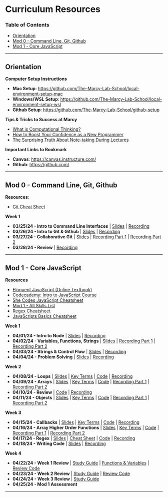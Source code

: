 
# Curriculum Resources

### Table of Contents
- [Orientation](#orientation)
- [Mod 0 - Command Line, Git, Github](#mod-0---command-line-git-github)
- [Mod 1 - Core JavaScript](#mod-1---core-javascript)
---

## Orientation

**Computer Setup Instructions**

- **Mac Setup**: https://github.com/The-Marcy-Lab-School/local-environment-setup-mac
- **Windows/WSL Setup**: https://github.com/The-Marcy-Lab-School/local-environment-setup-wsl
- **Github Setup**: https://github.com/The-Marcy-Lab-School/github-setup

**Tips & Tricks to Success at Marcy**

- [What is Computational Thinking?](https://youtu.be/qbnTZCj0ugI)
- [How to Boost Your Confidence as a New Programmer](https://www.youtube.com/watch?v=2pQ04FriBxs)
- [The Surprising Truth About Note-taking During Lectures](https://www.youtube.com/watch?v=cRQqH18wJgw&ab_channel=BenjaminKeep%2CPhD%2CJD)

**Important Links to Bookmark**

- **Canvas**: https://canvas.instructure.com/
- **Github**: https://github.com/

---

## Mod 0 - Command Line, Git, Github

**Resources**:

- [Git Cheat Sheet](https://github.com/The-Marcy-Lab-School/cheatsheet-git)

**Week 1**

- **03/25/24 - Intro to Command Line Interfaces** | [Slides](https://docs.google.com/presentation/d/1ilIcRoo9GEVFSjHMnRUDaB2sbiINaIEj68jTMaXMNc4/edit#slide=id.g1f1075899de_0_0) | [Recording](https://zoom.us/rec/play/IqybjtHAH9AJeHE8TpWHvhleupAeJmjunn15HRJR5XOaqald1p3WhzgzQt8RikzUTsh8aqgJOVMPE2oM.xxGAv7iiSSCUH04c?autoplay=true&startTime=1711390956000)
- **03/26/24 - Intro to Git & Github** | [Slides](https://docs.google.com/presentation/d/1S2eRh4kSss5Srvc08kOWcqYG5yeSJSPtoJzfLXngxGc/edit#slide=id.g1f10b404dc4_0_5) | [Recording](https://zoom.us/rec/play/wvVLr4Ww4Shmc2UqcqPiikMnDWdzxfyD_SWZb-agEobFE9-GzbIqYlIF6ofE_XnkunCKkr4rAVlwcXgw.O5hUJ1L-eRlyCESm?autoplay=true&startTime=1711467236000)
- **03/27/24 - Collaborative Git** | [Slides](https://docs.google.com/presentation/d/1tylZJk3pw9ydmZtyiyQ8g3f44rsm2usxG-5jU6SKr_I/edit#slide=id.g158fbd3a59f_0_386) | [Recording Part 1](https://zoom.us/rec/play/zyDW3X2b8uB5Y-u6E2Gpzct9_m1YLEw929w3APlE0w9lfuMg4Awl3WHSvSW1r34_wQPnz93HXTaxJMo5.mNKsoIHfsUY_6VBu?autoplay=true&startTime=1711553725000) | [Recording Part 2](https://zoom.us/rec/play/kSH6TbkTY_bteu765q32Q9r3Kje21ws8LT8OE5T_xxukm7Us8OId6DNVx7hQ_TZmmXcyo200pHgvlwoq.Dg-TreCDy619WybZ?autoplay=true&startTime=1711567101000)
- **03/28/24 - Review** | [Recording](https://zoom.us/rec/play/6gpEiq44LSDOGSZV0QcjDuYMfFOx7AbcLJLzTGYRKvYt-hQaw_GpGPXkb7P2WZhXIjMsD0XHCP4phdYG.01kpqlRzFX6AQapX?autoplay=true&startTime=1711640623000)

---

## Mod 1 - Core JavaScript

**Resources**

- [Eloquent JavaScript (Online Textbook)](https://eloquentjavascript.net/)
- [Codecademy: Intro to JavaScript Course](https://www.codecademy.com/enrolled/courses/introduction-to-javascript)
- [She Codes JavaScript Cheatsheet](https://cheatsheets.shecodes.io/javascript)
- [Mod 1 - All Skills List](https://github.com/The-Marcy-Lab-School/1-3-0-resource_mod-1-all-skills)
- [Regex Cheatsheet](https://github.com/The-Marcy-Lab-School/cheatsheet-regex)
- [JavaScripts Basics Cheatsheet](https://github.com/The-Marcy-Lab-School/cheatsheet-javascript-basics)


**Week 1**

- **04/01/24 - Intro to Node** | [Slides](https://docs.google.com/presentation/d/1jrc92djJXRgo3LkTefu1SqIiQEIHfE97QoCTo1wYL1g) | [Recording](https://youtu.be/2iqiRiV8j7w)
- **04/02/24 - Variables, Functions, Strings** | [Slides](https://docs.google.com/presentation/d/1l5fe4EL2DqOtXKfeKEhdxGxNI7k3nqHPQLbP3-Q706s) | [Recording Part 1](https://www.youtube.com/watch?v=iambf_jDL0Q) | [Recording Part 2](https://zoom.us/rec/play/QZTySNEsw-1y_HMmYBaJhA2_awo7a1sDJ7yhPkcRCbAcFlc96FKBUDEVRq1kUKKz4f4EHKGMzFmsgWyt.uqrlrbulie-yVH6k?autoplay=true&startTime=1712079211000)
- **04/03/24 - Strings & Control Flow** | [Slides](https://docs.google.com/presentation/d/1A3FPpnVWFG42ChRusrrbWXVFnrC8hlm85IzgMHmadH8) | [Recording](https://youtu.be/GiohqszbXAI)
- **04/04/24 - Problem Solving** | [Slides](https://docs.google.com/presentation/d/18WwjvW4fUJqWMBRSztn5TRV-qcrCmVr-I85CT0e3uv8/) | [Recording](https://us02web.zoom.us/rec/share/bGxNcGtltBqBh3ZFTIHvShJV9pkkFKhWlhqkynXx7AWK-hHaN0WFXWgSSCOGlFA7.xgaNrKkkNympcuhC?startTime=1712239688000)

**Week 2**

- **04/08/24 - Loops** | [Slides](https://docs.google.com/presentation/d/1AfrsNZRXMqoXx1pPtPzuJfImzyVz4-_6zRY-seuQVkc/) | [Key Terms](./resources/1-3-loops.md) | [Code](https://replit.com/@madhur-xyz/LoopsLecture) | [Recording](https://us02web.zoom.us/rec/share/miDEk5HFXAwStj3Fv0w1w5mzt4_P0fGHfwXer413l68wI7fxH8TVnTsENA_F8yy7.kq8peKVcb6eBf4GB?startTime=1712587799000) 
- **04/09/24 - Arrays** | [Slides](https://docs.google.com/presentation/d/1H5j6USVYQAAgSUFPoFZlNU2xN6UF-UglwdMap8TcNuw/) | [Key Terms](./resources/1-4-arrays.md) | [Code](https://replit.com/@madhur-xyz/ArraysLecture) |  [Recording Part 1](https://us02web.zoom.us/rec/share/nkTgp5nm0WmIjv7rBjORqe47vSIRgj0ZpX5Di8jGKp9Cz8UUzU3UxA_M9Te02pXb.Nig8JwdfCby0AMxq?startTime=1712671292000) | [Recording Part 2](https://us02web.zoom.us/rec/share/iOObNMYsGYI62b07VKI7ciR11Mq_dD8J7483IhpGlpwMWnMufiXMzJxR1kpRfj5h.-_DjYvBAh-SUZxWk?startTime=1712683247000)
- **04/10/24 - Review** | [Code](https://replit.com/@juliancastro16/Map-Filter-and-Sort-Methods#README.md) | [Recording](https://us02web.zoom.us/rec/share/GN7sLsa87V1panp1tieZuttqG1zQJ-7Qp6_AQc6wQaoNTqp3-q9bbePdIKEU2Rt-.0lUs5_2_5KsGtQVj?startTime=1712762258000)
- **04/11/24 - Objects** | [Slides](https://docs.google.com/presentation/d/1xMVk45ROtn3QJwo2s-qtwunDplVhbB35SZ73kkidR1Y/) | [Key Terms](./resources/1-5-objects.md) | [Code](https://replit.com/@madhur-xyz/ObjectsLecture#index.js) | [Recording Part 1](https://us02web.zoom.us/rec/share/1JuM8gFk0quuRSBNjUGts-kPYbVia5wRJXrW6e4uh9NV1CuN0rWIFCmaZqfvxJKi.qPJ2jSuDT4xQJZ_8?startTime=1712844223000) | [Recording Part 2](https://us02web.zoom.us/rec/share/RS-lAvNeAkZ4pZsL62JaQrn_HzG4cCXP52pe7-S36eVr6PVqA_2-y4gsmWR0_lOu.EiEiDD3OdHWT-UV2?startTime=1712849256000)

**Week 3**

- **04/15/24 - Callbacks** | [Slides](https://docs.google.com/presentation/d/1xBOI37rbDhGdoCtBW8VEG8f34RfNkM_i1vftdAK6dDw/) | [Key Terms](./resources/1-6-callbacks.md) | [Code](https://replit.com/@madhur-xyz/CallbacksLecture) | [Recording](https://youtu.be/KMw7QqbOe3A)
- **04/16/24 - Array Higher Order Functions** | [Slides](https://docs.google.com/presentation/d/1xXdTbrNXYHAtRgEaLt91VLdGwDxq8PrVDQh70saLuD4/) | [Key Terms](./resources/1-7-array-hofs.md) | [Code](https://replit.com/@madhur-xyz/ArrayHOFsLecture#index.js) | [Recording Part 1](https://us02web.zoom.us/rec/share/W6SBLEs2YAFC8lURdzAtxdX1lAqAazAm81YUDWtRvrWx8U8NuJeyB0xRsMLABaaK.B6_Pf5tyVy1C6aA7?startTime=1713276423000) | [Recording Part 2](https://us02web.zoom.us/rec/share/lE0sjFzaGD0lrqx4oA0KiZXElVL_onDqnAGIcCX7ZaoTdfZWn1mcbbcrpjP0MySW.iFkLERQxPWdy5quc?startTime=1713367474000)
- **04/17/24 - Regex** | [Slides](https://docs.google.com/presentation/d/1GMj8kGOupNuDY7OjZ4tswBmZwU6tixw83k5iA702s00/) | [Cheat Sheet](./resources/1-8-regex.md) | [Code](https://replit.com/@madhur-xyz/RegexLecture#index.js) | [Recording](https://us02web.zoom.us/rec/share/638Z0R3dI1EJFBk60TeyU5wg7SoR87vixoNx_6Cf_CkzOaI2sTJMVuo3_QWV1dSr.7uEb9QFyO9-IxaTk?startTime=1713452929000)
- **04/18/24 - Writing Code** | [Slides](https://docs.google.com/presentation/d/1VYIXNFwJ7GckcO-VPrCPhvHdgmLyfMN5CdOKbahwCaQ/) | [Recording](https://www.youtube.com/watch?v=p-S3kpxcRsc)

**Week 4**

- **04/22/24 - Week 1 Review** | [Study Guide](./study-guides/mod1-week1-study-guide.md) | [Functions & Variables](./resources/1-1-vars-functions.md) | [Review Code](https://replit.com/@madhur-xyz/Mod1Week1Review#short-response.md)
- **04/23/24 - Week 2 Review** | [Study Guide](./study-guides/mod1-week2-study-guide.md) | [Review Code](https://replit.com/@madhur-xyz/Mod1Week2Reviewjs#short-response.md)
- **04/24/24 - Week 3 Review** | [Study Guide](./study-guides/mod1-week3-study-guide.md)
- **04/25/24 - Mod 1 Assessment**


---